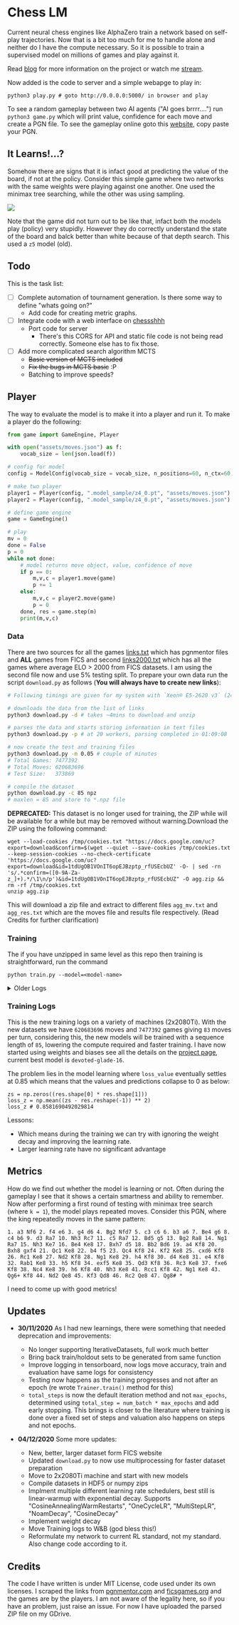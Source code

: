 # Chess LM

Current neural chess engines like AlphaZero train a network based on self-play trajectories. Now that is a bit too much for me to handle alone and neither do I have the compute necessary. So it is possible to train a supervised model on millions of games and play against it.

Read [blog](https://yashbonde.github.io/blogs/chess-lm.html) for more information on the project or watch me [stream](https://www.youtube.com/playlist?list=PLDwlXbwbl9GN4byp44SmqzrRGwHNbUqg3).

<!-- I cannot believe that people do [such](https://arxiv.org/pdf/2008.04057.pdf) garbage work and can get
away with a paper. This is just sad man. -->

Now added is the code to server and a simple webapge to play in:
```
python3 play.py # goto http://0.0.0.0:5000/ in browser and play
```

To see a random gameplay between two AI agents ("AI goes brrrr....") run `python3 game.py` which will print value, confidence for each move and create a PGN file. To see the gameplay online goto this [website](https://chesstempo.com/pgn-viewer/), copy paste your PGN.


## It Learns!...?

Somehow there are signs that it is infact good at predicting the value of the board, if not at the policy.
Consider this simple game where two networks with the same weights were playing against one another. One used the minimax tree searching, while the other was using sampling.

<img src="assets/self-play1.png">

Note that the game did not turn out to be like that, infact both the models play (policy) very stupidly. However they do correctly understand the state of the board and balck better than white because of that depth search. This used a `z5` model (old).

## Todo

This is the task list:

- [ ] Complete automation of tournament generation. Is there some way to define "whats going on?"
  - Add code for creating metric graphs.
- [ ] Integrate code with a web interface on [chessshhh](https://github.com/yashbonde/chessshhh)
  - Port code for server
    - There's this CORS for API and static file code is not being read correctly. Someone else has to fix those.
- [ ] Add more complicated search algorithm MCTS
  - ~~Basic version of MCTS included~~
  - ~~Fix the bugs in MCTS basic~~ :P
  - Batching to improve speeds?


## Player

The way to evaluate the model is to make it into a player and run it. To make a player do the following:
```python
from game import GameEngine, Player

with open("assets/moves.json") as f:
    vocab_size = len(json.load(f))

# config for model
config = ModelConfig(vocab_size = vocab_size, n_positions=60, n_ctx=60, n_embd=128, n_layer=30, n_head=8)

# make two player
player1 = Player(config, ".model_sample/z4_0.pt", "assets/moves.json")
player2 = Player(config, ".model_sample/z4_0.pt", "assets/moves.json")

# define game engine
game = GameEngine()

# play
mv = 0
done = False
p = 0
while not done:
    # model returns move object, value, confidence of move
    if p == 0:
        m,v,c = player1.move(game)
        p += 1
    else:
        m,v,c = player2.move(game)
        p = 0
    done, res = game.step(m)
    print(m,v,c)
```

### Data

There are two sources for all the games [links.txt](./assets/links.txt) which has pgnmentor files and **ALL** games from FICS and second [links2000.txt](./assets/links2000.txt) which has all the games where average ELO > 2000 from FICS datasets. I am using the second file now and use 5% testing split. To prepare your own data run the script `download.py` as follows (**You will always have to create new links**):
```bash
# Following timings are given for my system with `Xeon® E5-2620 v3` (24 cores)

# downloads the data from the list of links
python3 download.py -d # takes ~4mins to download and unzip

# parses the data and starts storing information in text files
python3 download.py -p # at 20 workers, parsing completed in 01:09:08

# now create the test and training files
python3 download.py -m 0.05 # couple of minutes
# Total Games: 7477392
# Total Moves: 620683696
# Test Size:   373869

# compile the dataset
python download.py -c 85 npz
# maxlen = 85 and store to *.npz file
```

**DEPRECATED:** This dataset is no longer used for training, the ZIP while will be available for a while but may be removed without warning.Download the ZIP using the following command:

```
wget --load-cookies /tmp/cookies.txt "https://docs.google.com/uc?export=download&confirm=$(wget --quiet --save-cookies /tmp/cookies.txt --keep-session-cookies --no-check-certificate 'https://docs.google.com/uc?export=download&id=1tdUgOB1VOnIT6opEJBzptp_rfUSEcbUZ' -O- | sed -rn 's/.*confirm=([0-9A-Za-z_]+).*/\1\n/p')&id=1tdUgOB1VOnIT6opEJBzptp_rfUSEcbUZ" -O agg.zip && rm -rf /tmp/cookies.txt
unzip agg.zip
```

This will download a zip file and extract to different files `agg_mv.txt` and `agg_res.txt` which are the moves file and results file respectively. (Read Credits for further clarification)

### Training

The if you have unzipped in same level as this repo then training is straightforward, run the command
```
python train.py --model=<model-name>
```

<details>
  <summary>Older Logs</summary>

  ### Training Log (Old)
  
  I use 2x1080Ti configuration with 128 GB of RAM, `batch_size=350` seems to fill just about both the GPUs. Model `z5` has the baseline config.

  | name        | n_embd | n_layer | buffer_size | batch_size | maxlen |
  | ------------| ------ | ------- | ----------- | ---------- | ------ |
  | v0 (grey)   | 128    | 30      | 55555       | 350        | 60     |
  | v6 (red)    | 256    | 20      | 1000000     | 256        | 60     |
  | z5 (orange) | 128    | 30      | Full        | 350        | 60     |
  | q1 (blue)   | 128    | 30      | Full        | 90         | 180    |

  You can see that larger buffer improves the training as seen between `v0` and `v6`, both in overall loss and smoother loss curves. When compared with fully loaded dataset in `z5` the loss curve is more smoother while the training takes longer. It eventually does reach the lower loss value (epoch-end). Due to a bug in the `IterableDataset` number of samples was lower than fully loaded counterpart also seen is that a larger model gives only a slight edge over the smaller counterpart while parameters are ~3x.

  <img src="assets/loss_f.png">

  These curves obey the neural language models scaling laws as proposed by OpenAI. Read more in this [blog](https://yashbonde.github.io/blogs/chess-lm-1_5.html). Moreover models trained on longer sequences only provides a bit better training (compare to `v6`).
</details>


### Training Logs

This is the new training logs on a variety of machines (2x2080Ti). With the new datasets we have `620683696` moves and `7477392` games giving `83` moves per turn, considering this, the new models will be trained with a sequence length of `85`, lowering the compute required and faster training. I have now started using weights and biases see all the details on the [project page](https://wandb.ai/yashbonde/blindfold-chess), current best model is `devoted-glade-16`.

The problem lies in the model learning where `loss_value` eventually settles at 0.85 which means that the values and predictions collapse to 0 as below:
```
zs = np.zeros((res.shape[0] * res.shape[1]))
loss_z = np.mean((zs - res.reshape(-1)) ** 2)
loss_z # 0.8581690492029814
```

Lessons:
- Which means during the training we can try with ignoring the weight decay and improving the learning rate.
- Larger learning rate have no significant advantage

## Metrics

How do we find out whether the model is learning or not. Often during the gameplay I see that it shows a certain smartness and ability to remember. Now after performing a first round of testing with minimax tree search (where `k = 1`), the model plays repeated moves. Consider this PGN, where the king repeatedly moves in the same pattern:
```
1. a3 Nf6 2. f4 e6 3. g4 d6 4. Bg2 Nfd7 5. c3 c6 6. b3 a6 7. Be4 g6 8. c4 b6 9. d3 Ra7 10. Nh3 Rc7 11. c5 Ra7 12. Bd5 g5 13. Bg2 Ra8 14. Ng1 Ra7 15. Nh3 Ke7 16. Be4 Ke8 17. Bxh7 d5 18. Bb2 Bd6 19. a4 Kf8 20. Bxh8 gxf4 21. Qc1 Ke8 22. b4 f5 23. Qc4 Kf8 24. Kf2 Ke8 25. cxd6 Kf8 26. Rc1 Ke8 27. Nd2 Kf8 28. Ng1 Ke8 29. h4 Kf8 30. d4 Ke8 31. e4 Kf8 32. Rab1 Ke8 33. h5 Kf8 34. exf5 Ke8 35. Qd3 Kf8 36. Rc3 Ke8 37. fxe6 Kf8 38. Nc4 Ke8 39. h6 Kf8 40. Nh3 Ke8 41. Rcc1 Kf8 42. Ng1 Ke8 43. Qg6+ Kf8 44. Nd2 Qe8 45. Kf3 Qd8 46. Rc2 Qe8 47. Qg8# *
```

I need to come up with good metrics!

## Updates

- **30/11/2020** As I had new learnings, there were something that needed deprecation and improvements:
  - No longer supporting IterativeDatasets, full work much better
  - Bring back train/holdout sets to be generated from same function
  - Improve logging in tensorboard, now logs move accuracy, train and evaluation have same logs for consistency
  - Testing now happens as the training progresses and not after an epoch (re wrote `Trainer.train()` method for this)
  - `total_steps` is now the default iteration method and not `max_epochs`, determined using `total_step = num_batch * max_epochs` and add early stopping. This brings is closer to the literature where training is done over a fixed set of steps and valuation also happens on steps and not epochs.

- **04/12/2020** Some more updates:
  - New, better, larger dataset form FICS website
  - Updated `download.py` to now use multiprocessing for faster dataset preparation
  - Move to 2x2080Ti machine and start with new models
  - Compile datasets in HDF5 or numpy zips
  - Implment multiple different learning rate schedulers, best still is linear-warmup with exponential decay. Supports "CosineAnnealingWarmRestarts", "OneCycleLR", "MultiStepLR", "NoamDecay", "CosineDecay"
  - Implement weight decay
  - Move Training logs to W&B (god bless this!)
  - Reformulate my network to current RL standard, not my standard. Also change code according to it.

## Credits

The code I have written is under MIT License, code used under its own licenses. I scraped the links from [pgnmentor.com](https://www.pgnmentor.com/files.html) and [ficsgames.org](https://www.ficsgames.org/download.html) and the games are by the players. I am not aware of the legality here, so if you have an problem, just raise an issue. For now I have uploaded the parsed ZIP file on my GDrive.